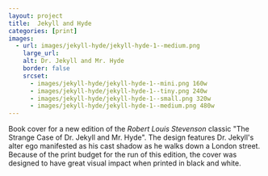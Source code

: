 ```yaml
---
layout: project
title:  Jekyll and Hyde
categories: [print]
images:
  - url: images/jekyll-hyde/jekyll-hyde-1--medium.png
    large_url:
    alt: Dr. Jekyll and Mr. Hyde
    border: false
    srcset:
      - images/jekyll-hyde/jekyll-hyde-1--mini.png 160w
      - images/jekyll-hyde/jekyll-hyde-1--tiny.png 240w
      - images/jekyll-hyde/jekyll-hyde-1--small.png 320w
      - images/jekyll-hyde/jekyll-hyde-1--medium.png 480w
---
```


Book cover for a new edition of the _Robert Louis Stevenson_ classic "The Strange Case of Dr. Jekyll and Mr. Hyde". The design features Dr. Jekyll's alter ego manifested as his cast shadow as he walks down a London street. Because of the print budget for the run of this edition, the cover was designed to have great visual impact when printed in black and white.
<div><a href="http://www.amazon.com/gp/product/1519310315/ref=as_li_tl?ie=UTF8&camp=1789&creative=9325&creativeASIN=1519310315&linkCode=as2&tag=patrcatesport-20&linkId=QNGUMROGCCLD2MYS" class="badge-link" target="_blank"><svg class="badge--amazon"><use xlink:href="#badge--amazon"></use></svg></a>
<a href="http://www.amazon.com/gp/product/B01A3KSEUO/ref=as_li_tl?ie=UTF8&camp=1789&creative=9325&creativeASIN=B01A3KSEUO&linkCode=as2&tag=patrcatesport-20&linkId=HQHCKXDHSWVJJ5HE" class="badge-link" target="_blank"><svg class="badge--kindle"><use xlink:href="#badge--kindle"></use></svg></a>
<a href="http://itunes.apple.com/us/book/id1071591352" class="badge-link" target="_blank"><svg class="badge--ibooks"><use xlink:href="#badge--ibooks"></use></svg></a></div>
